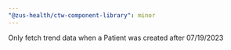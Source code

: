 ```yaml
---
"@zus-health/ctw-component-library": minor
---
```


Only fetch trend data when a Patient was created after 07/19/2023
